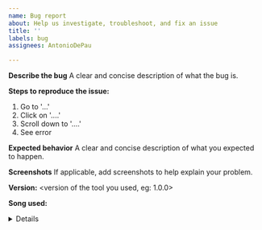 ```yaml
---
name: Bug report
about: Help us investigate, troubleshoot, and fix an issue
title: ''
labels: bug
assignees: AntonioDePau

---
```


**Describe the bug**
A clear and concise description of what the bug is.

**Steps to reproduce the issue:**
1. Go to '...'
2. Click on '....'
3. Scroll down to '....'
4. See error

**Expected behavior**
A clear and concise description of what you expected to happen.

**Screenshots**
If applicable, add screenshots to help explain your problem.

**Version:** <version of the tool you used, eg: 1.0.0>

**Song used:**
<details about the song that was used when the issue happened, unless already specified in the steps to reproduce>
